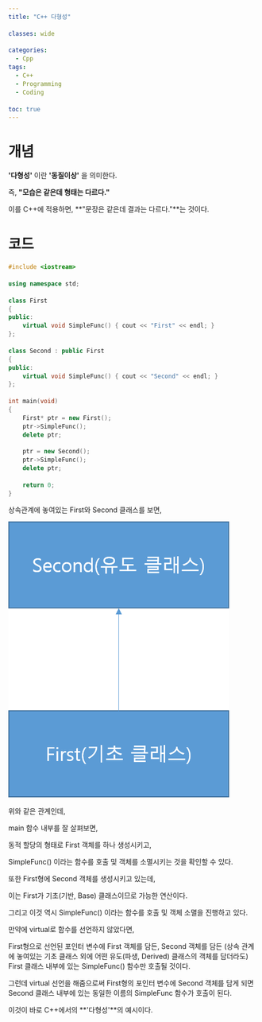 ```yaml
---
title: "C++ 다형성"

classes: wide

categories:
  - Cpp
tags:
  - C++
  - Programming
  - Coding

toc: true
---
```


# 개념

**'다형성'** 이란 **'동질이상'** 을 의미한다.

즉, **"모습은 같은데 형태는 다르다."**

이를 C++에 적용하면, **"문장은 같은데 결과는 다르다."**는 것이다.

# 코드

```cpp
#include <iostream>
 
using namespace std;
 
class First
{
public:
    virtual void SimpleFunc() { cout << "First" << endl; }
};
 
class Second : public First
{
public:
    virtual void SimpleFunc() { cout << "Second" << endl; }
};
 
int main(void)
{
    First* ptr = new First();
    ptr->SimpleFunc();
    delete ptr;
 
    ptr = new Second();
    ptr->SimpleFunc();
    delete ptr;
 
    return 0;
}
```

상속관계에 놓여있는 First와 Second 클래스를 보면,

![Figure](/assets/images/c++/studying/cpp_studying_2.png)

위와 같은 관계인데,

main 함수 내부를 잘 살펴보면,

동적 할당의 형태로 First 객체를 하나 생성시키고,

SimpleFunc() 이라는 함수를 호출 및 객체를 소멸시키는 것을 확인할 수 있다.

또한 First형에 Second 객체를 생성시키고 있는데,

이는 First가 기초(기반, Base) 클래스이므로 가능한 연산이다.

그리고 이것 역시 SimpleFunc() 이라는 함수를 호출 및 객체 소멸을 진행하고 있다.

만약에 virtual로 함수를 선언하지 않았다면,

First형으로 선언된 포인터 변수에 First 객체를 담든, Second 객체를 담든 (상속 관계에 놓여있는 기초 클래스 외에 어떤 유도(파생, Derived) 클래스의 객체를 담더라도) First 클래스 내부에 있는 SimpleFunc() 함수만 호출될 것이다.

그런데 virtual 선언을 해줌으로써 First형의 포인터 변수에 Second 객체를 담게 되면 Second 클래스 내부에 있는 동일한 이름의 SimpleFunc 함수가 호출이 된다.

이것이 바로 C++에서의 **'다형성'**의 예시이다.


